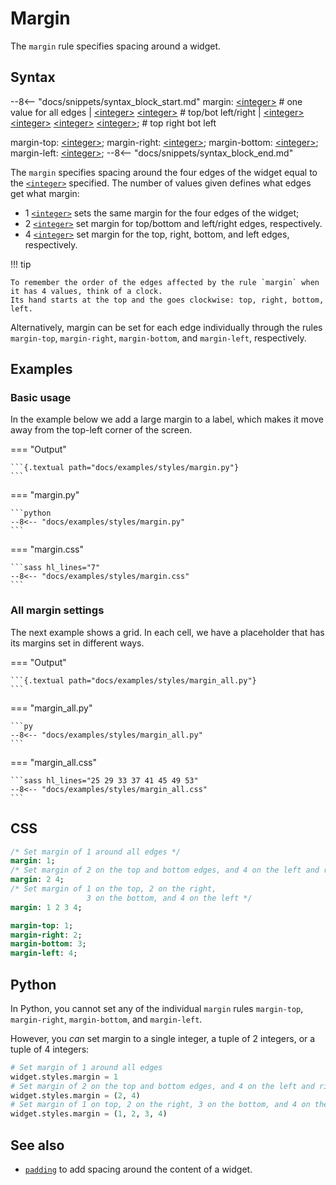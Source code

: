 # Margin

The `margin` rule specifies spacing around a widget.

## Syntax

--8<-- "docs/snippets/syntax_block_start.md"
margin: <a href="../../css_types/integer">&lt;integer&gt;</a>
      # one value for all edges
      | <a href="../../css_types/integer">&lt;integer&gt;</a> <a href="../../css_types/integer">&lt;integer&gt;</a>
      # top/bot   left/right
      | <a href="../../css_types/integer">&lt;integer&gt;</a> <a href="../../css_types/integer">&lt;integer&gt;</a> <a href="../../css_types/integer">&lt;integer&gt;</a> <a href="../../css_types/integer">&lt;integer&gt;</a>;
      # top       right     bot       left

margin-top: <a href="../../css_types/integer">&lt;integer&gt;</a>;
margin-right: <a href="../../css_types/integer">&lt;integer&gt;</a>;
margin-bottom: <a href="../../css_types/integer">&lt;integer&gt;</a>;
margin-left: <a href="../../css_types/integer">&lt;integer&gt;</a>;
--8<-- "docs/snippets/syntax_block_end.md"

The `margin` specifies spacing around the four edges of the widget equal to the [`<integer>`](../../css_types/integer) specified.
The number of values given defines what edges get what margin:

 - 1 [`<integer>`](../../css_types/integer) sets the same margin for the four edges of the widget;
 - 2 [`<integer>`](../../css_types/integer) set margin for top/bottom and left/right edges, respectively.
 - 4 [`<integer>`](../../css_types/integer) set margin for the top, right, bottom, and left edges, respectively.

!!! tip

    To remember the order of the edges affected by the rule `margin` when it has 4 values, think of a clock.
    Its hand starts at the top and the goes clockwise: top, right, bottom, left.

Alternatively, margin can be set for each edge individually through the rules `margin-top`, `margin-right`, `margin-bottom`, and `margin-left`, respectively.

## Examples

### Basic usage

In the example below we add a large margin to a label, which makes it move away from the top-left corner of the screen.

=== "Output"

    ```{.textual path="docs/examples/styles/margin.py"}
    ```

=== "margin.py"

    ```python
    --8<-- "docs/examples/styles/margin.py"
    ```

=== "margin.css"

    ```sass hl_lines="7"
    --8<-- "docs/examples/styles/margin.css"
    ```

### All margin settings

The next example shows a grid.
In each cell, we have a placeholder that has its margins set in different ways.

=== "Output"

    ```{.textual path="docs/examples/styles/margin_all.py"}
    ```

=== "margin_all.py"

    ```py
    --8<-- "docs/examples/styles/margin_all.py"
    ```

=== "margin_all.css"

    ```sass hl_lines="25 29 33 37 41 45 49 53"
    --8<-- "docs/examples/styles/margin_all.css"
    ```

## CSS

```sass
/* Set margin of 1 around all edges */
margin: 1;
/* Set margin of 2 on the top and bottom edges, and 4 on the left and right */
margin: 2 4;
/* Set margin of 1 on the top, 2 on the right,
                 3 on the bottom, and 4 on the left */
margin: 1 2 3 4;

margin-top: 1;
margin-right: 2;
margin-bottom: 3;
margin-left: 4;
```

## Python

In Python, you cannot set any of the individual `margin` rules `margin-top`, `margin-right`, `margin-bottom`, and `margin-left`.

However, you _can_ set margin to a single integer, a tuple of 2 integers, or a tuple of 4 integers:

```python
# Set margin of 1 around all edges
widget.styles.margin = 1
# Set margin of 2 on the top and bottom edges, and 4 on the left and right
widget.styles.margin = (2, 4)
# Set margin of 1 on top, 2 on the right, 3 on the bottom, and 4 on the left
widget.styles.margin = (1, 2, 3, 4)
```

## See also

 - [`padding`](./padding.md) to add spacing around the content of a widget.
